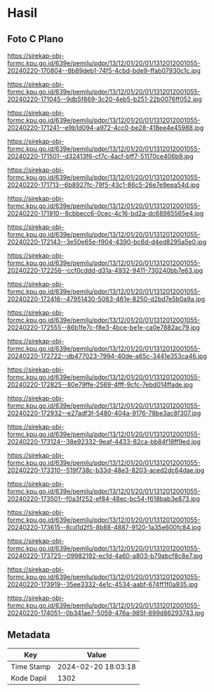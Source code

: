 # Hasil

## Foto C Plano

https://sirekap-obj-formc.kpu.go.id/639e/pemilu/pdpr/13/12/01/20/01/1312012001055-20240220-170804--8b89deb1-74f5-4cbd-bde9-ffab07930c1c.jpg

https://sirekap-obj-formc.kpu.go.id/639e/pemilu/pdpr/13/12/01/20/01/1312012001055-20240220-171045--9db5f869-3c20-4eb5-b251-22b0076ff052.jpg

https://sirekap-obj-formc.kpu.go.id/639e/pemilu/pdpr/13/12/01/20/01/1312012001055-20240220-171241--e9b1d094-a972-4cc0-be28-418ee4e45988.jpg

https://sirekap-obj-formc.kpu.go.id/639e/pemilu/pdpr/13/12/01/20/01/1312012001055-20240220-171501--d32413f6-cf7c-4acf-bff7-51170ce406b9.jpg

https://sirekap-obj-formc.kpu.go.id/639e/pemilu/pdpr/13/12/01/20/01/1312012001055-20240220-171713--6b8927fc-79f5-43c1-86c5-26e7e9eea54d.jpg

https://sirekap-obj-formc.kpu.go.id/639e/pemilu/pdpr/13/12/01/20/01/1312012001055-20240220-171910--8cbbecc6-0cec-4c16-bd2a-dc68985565e4.jpg

https://sirekap-obj-formc.kpu.go.id/639e/pemilu/pdpr/13/12/01/20/01/1312012001055-20240220-172143--3e50e65e-f904-4390-bc6d-d4ed8295a5e0.jpg

https://sirekap-obj-formc.kpu.go.id/639e/pemilu/pdpr/13/12/01/20/01/1312012001055-20240220-172256--ccf0cddd-d31a-4932-9411-730240bb7e63.jpg

https://sirekap-obj-formc.kpu.go.id/639e/pemilu/pdpr/13/12/01/20/01/1312012001055-20240220-172416--47951430-5083-461e-8250-d2bd7e5b0a9a.jpg

https://sirekap-obj-formc.kpu.go.id/639e/pemilu/pdpr/13/12/01/20/01/1312012001055-20240220-172555--86b1fe7c-f8e3-4bce-be1e-ca0e7882ac79.jpg

https://sirekap-obj-formc.kpu.go.id/639e/pemilu/pdpr/13/12/01/20/01/1312012001055-20240220-172722--db477023-7994-40de-a65c-3441e353ca46.jpg

https://sirekap-obj-formc.kpu.go.id/639e/pemilu/pdpr/13/12/01/20/01/1312012001055-20240220-172825--80e79ffe-2569-4fff-9cfc-7ebd014ffade.jpg

https://sirekap-obj-formc.kpu.go.id/639e/pemilu/pdpr/13/12/01/20/01/1312012001055-20240220-172932--e27adf3f-5480-404a-9176-78be3ac8f307.jpg

https://sirekap-obj-formc.kpu.go.id/639e/pemilu/pdpr/13/12/01/20/01/1312012001055-20240220-173124--38e92332-9eaf-4433-82ca-bb84f18ff9ed.jpg

https://sirekap-obj-formc.kpu.go.id/639e/pemilu/pdpr/13/12/01/20/01/1312012001055-20240220-173310--519f738c-b33d-48e3-8203-aced2dc64dae.jpg

https://sirekap-obj-formc.kpu.go.id/639e/pemilu/pdpr/13/12/01/20/01/1312012001055-20240220-173501--f0a3f252-ef84-48ec-bc54-f618bab3e873.jpg

https://sirekap-obj-formc.kpu.go.id/639e/pemilu/pdpr/13/12/01/20/01/1312012001055-20240220-173615--8cd1d2f5-8b88-4887-9120-1a35e600fc84.jpg

https://sirekap-obj-formc.kpu.go.id/639e/pemilu/pdpr/13/12/01/20/01/1312012001055-20240220-173725--09982192-ec1d-4a60-a803-b79abcf8c8e7.jpg

https://sirekap-obj-formc.kpu.go.id/639e/pemilu/pdpr/13/12/01/20/01/1312012001055-20240220-173919--35ee3332-4e1c-4534-aabf-674ff1f0a935.jpg

https://sirekap-obj-formc.kpu.go.id/639e/pemilu/pdpr/13/12/01/20/01/1312012001055-20240220-174051--0b341ae7-5059-476a-985f-899d86293743.jpg


## Metadata

| Key        | Value               |
| ---------- | ------------------- |
| Time Stamp | 2024-02-20 18:03:18 |
| Kode Dapil | 1302                |



